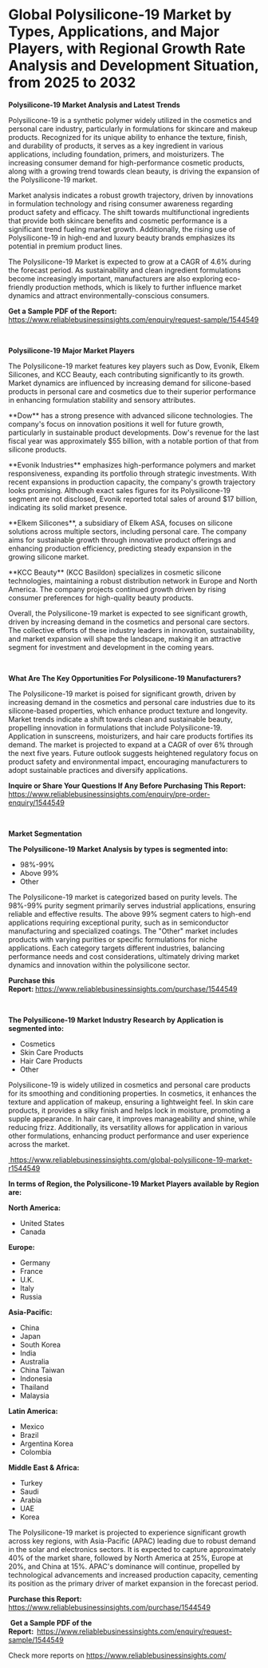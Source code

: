 <p><h1>Global Polysilicone-19 Market by Types, Applications, and Major Players, with Regional Growth Rate Analysis and Development Situation, from 2025 to 2032</h1></p><p><strong>Polysilicone-19 Market Analysis and Latest Trends</strong></p>
<p><p>Polysilicone-19 is a synthetic polymer widely utilized in the cosmetics and personal care industry, particularly in formulations for skincare and makeup products. Recognized for its unique ability to enhance the texture, finish, and durability of products, it serves as a key ingredient in various applications, including foundation, primers, and moisturizers. The increasing consumer demand for high-performance cosmetic products, along with a growing trend towards clean beauty, is driving the expansion of the Polysilicone-19 market.</p><p>Market analysis indicates a robust growth trajectory, driven by innovations in formulation technology and rising consumer awareness regarding product safety and efficacy. The shift towards multifunctional ingredients that provide both skincare benefits and cosmetic performance is a significant trend fueling market growth. Additionally, the rising use of Polysilicone-19 in high-end and luxury beauty brands emphasizes its potential in premium product lines.</p><p>The Polysilicone-19 Market is expected to grow at a CAGR of 4.6% during the forecast period. As sustainability and clean ingredient formulations become increasingly important, manufacturers are also exploring eco-friendly production methods, which is likely to further influence market dynamics and attract environmentally-conscious consumers.</p></p>
<p><strong>Get a Sample PDF of the Report:&nbsp;</strong> <a href="https://www.reliablebusinessinsights.com/enquiry/request-sample/1544549?utm_campaign=96&utm_medium=2&utm_source=Github&utm_content=ia&utm_term=01022025&utm_id=polysilicone-19">https://www.reliablebusinessinsights.com/enquiry/request-sample/1544549</a></p>
<p>&nbsp;</p>
<p><strong>Polysilicone-19 Major Market Players</strong></p>
<p><p>The Polysilicone-19 market features key players such as Dow, Evonik, Elkem Silicones, and KCC Beauty, each contributing significantly to its growth. Market dynamics are influenced by increasing demand for silicone-based products in personal care and cosmetics due to their superior performance in enhancing formulation stability and sensory attributes.</p><p>**Dow** has a strong presence with advanced silicone technologies. The company's focus on innovation positions it well for future growth, particularly in sustainable product developments. Dow's revenue for the last fiscal year was approximately $55 billion, with a notable portion of that from silicone products.</p><p>**Evonik Industries** emphasizes high-performance polymers and market responsiveness, expanding its portfolio through strategic investments. With recent expansions in production capacity, the company's growth trajectory looks promising. Although exact sales figures for its Polysilicone-19 segment are not disclosed, Evonik reported total sales of around $17 billion, indicating its solid market presence.</p><p>**Elkem Silicones**, a subsidiary of Elkem ASA, focuses on silicone solutions across multiple sectors, including personal care. The company aims for sustainable growth through innovative product offerings and enhancing production efficiency, predicting steady expansion in the growing silicone market.</p><p>**KCC Beauty** (KCC Basildon) specializes in cosmetic silicone technologies, maintaining a robust distribution network in Europe and North America. The company projects continued growth driven by rising consumer preferences for high-quality beauty products.</p><p>Overall, the Polysilicone-19 market is expected to see significant growth, driven by increasing demand in the cosmetics and personal care sectors. The collective efforts of these industry leaders in innovation, sustainability, and market expansion will shape the landscape, making it an attractive segment for investment and development in the coming years.</p></p>
<p>&nbsp;</p>
<p><strong>What Are The Key Opportunities For Polysilicone-19 Manufacturers?</strong></p>
<p><p>The Polysilicone-19 market is poised for significant growth, driven by increasing demand in the cosmetics and personal care industries due to its silicone-based properties, which enhance product texture and longevity. Market trends indicate a shift towards clean and sustainable beauty, propelling innovation in formulations that include Polysilicone-19. Application in sunscreens, moisturizers, and hair care products fortifies its demand. The market is projected to expand at a CAGR of over 6% through the next five years. Future outlook suggests heightened regulatory focus on product safety and environmental impact, encouraging manufacturers to adopt sustainable practices and diversify applications.</p></p>
<p><strong>Inquire or Share Your Questions If Any Before Purchasing This Report:</strong> <a href="https://www.reliablebusinessinsights.com/enquiry/pre-order-enquiry/1544549?utm_campaign=96&utm_medium=2&utm_source=Github&utm_content=ia&utm_term=01022025&utm_id=polysilicone-19">https://www.reliablebusinessinsights.com/enquiry/pre-order-enquiry/1544549</a></p>
<p>&nbsp;</p>
<p><strong>Market Segmentation</strong></p>
<p><strong>The Polysilicone-19 Market Analysis by types is segmented into:</strong></p>
<p><ul><li>98%-99%</li><li>Above 99%</li><li>Other</li></ul></p>
<p><p>The Polysilicone-19 market is categorized based on purity levels. The 98%-99% purity segment primarily serves industrial applications, ensuring reliable and effective results. The above 99% segment caters to high-end applications requiring exceptional purity, such as in semiconductor manufacturing and specialized coatings. The "Other" market includes products with varying purities or specific formulations for niche applications. Each category targets different industries, balancing performance needs and cost considerations, ultimately driving market dynamics and innovation within the polysilicone sector.</p></p>
<p><strong>Purchase this Report:&nbsp;</strong><a href="https://www.reliablebusinessinsights.com/purchase/1544549?utm_campaign=96&utm_medium=2&utm_source=Github&utm_content=ia&utm_term=01022025&utm_id=polysilicone-19">https://www.reliablebusinessinsights.com/purchase/1544549</a></p>
<p>&nbsp;</p>
<p><strong>The Polysilicone-19 Market Industry Research by Application is segmented into:</strong></p>
<p><ul><li>Cosmetics</li><li>Skin Care Products</li><li>Hair Care Products</li><li>Other</li></ul></p>
<p><p>Polysilicone-19 is widely utilized in cosmetics and personal care products for its smoothing and conditioning properties. In cosmetics, it enhances the texture and application of makeup, ensuring a lightweight feel. In skin care products, it provides a silky finish and helps lock in moisture, promoting a supple appearance. In hair care, it improves manageability and shine, while reducing frizz. Additionally, its versatility allows for application in various other formulations, enhancing product performance and user experience across the market.</p></p>
<p><a href="https://www.reliablebusinessinsights.com/global-polysilicone-19-market-r1544549?utm_campaign=96&utm_medium=2&utm_source=Github&utm_content=ia&utm_term=01022025&utm_id=polysilicone-19">&nbsp;https://www.reliablebusinessinsights.com/global-polysilicone-19-market-r1544549</a></p>
<p><strong>In terms of Region, the Polysilicone-19 Market Players available by Region are:</strong></p>
<p>
    <p> <strong> North America: </strong>
        <ul>
            <li>United States</li>
            <li>Canada</li>
        </ul>
        </p> 
    <p> <strong> Europe: </strong>
        <ul>
            <li>Germany</li>
            <li>France</li>
            <li>U.K.</li>
            <li>Italy</li>
            <li>Russia</li>
        </ul>
        </p> 
    <p> <strong> Asia-Pacific: </strong>
        <ul>
            <li>China</li>
            <li>Japan</li>
            <li>South Korea</li>
            <li>India</li>
            <li>Australia</li>
            <li>China Taiwan</li>
            <li>Indonesia</li>
            <li>Thailand</li>
            <li>Malaysia</li>
        </ul>
        </p> 
    <p> <strong> Latin America: </strong>
        <ul>
            <li>Mexico</li>
            <li>Brazil</li>
            <li>Argentina Korea</li>
            <li>Colombia</li>
        </ul>
        </p> 
    <p> <strong> Middle East & Africa: </strong>
        <ul>
            <li>Turkey</li>
            <li>Saudi</li>
            <li>Arabia</li>
            <li>UAE</li>
            <li>Korea</li>
        </ul>
    </p>
    </p>
<p><p>The Polysilicone-19 market is projected to experience significant growth across key regions, with Asia-Pacific (APAC) leading due to robust demand in the solar and electronics sectors. It is expected to capture approximately 40% of the market share, followed by North America at 25%, Europe at 20%, and China at 15%. APAC's dominance will continue, propelled by technological advancements and increased production capacity, cementing its position as the primary driver of market expansion in the forecast period.</p></p>
<p><strong>Purchase this Report: </strong><a href="https://www.reliablebusinessinsights.com/purchase/1544549?utm_campaign=96&utm_medium=2&utm_source=Github&utm_content=ia&utm_term=01022025&utm_id=polysilicone-19">https://www.reliablebusinessinsights.com/purchase/1544549</a></p>
<p>&nbsp;<strong>Get a Sample PDF of the Report:&nbsp;&nbsp;</strong><a href="https://www.reliablebusinessinsights.com/enquiry/request-sample/1544549?utm_campaign=96&utm_medium=2&utm_source=Github&utm_content=ia&utm_term=01022025&utm_id=polysilicone-19">https://www.reliablebusinessinsights.com/enquiry/request-sample/1544549</a></p>
<p><strong></strong></p>
<p>Check more reports on <a href="https://www.reliablebusinessinsights.com/?utm_campaign=96&utm_medium=2&utm_source=Github&utm_content=ia&utm_term=01022025&utm_id=polysilicone-19">https://www.reliablebusinessinsights.com/</a></p>